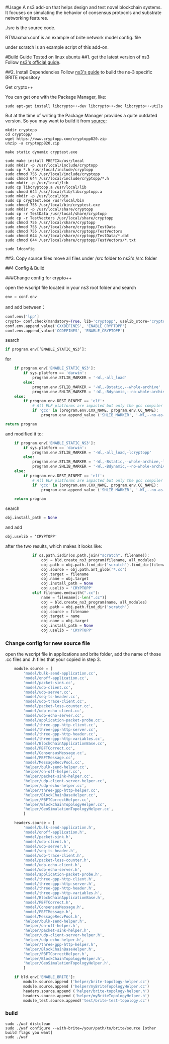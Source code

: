 #Usage
A ns3 add-on that helps design and test novel blockchain systems. It focuses on simulating the behavior of consensus protocols and substrate networking features.

./src is the source code. 

RTWaxman.conf is an example of brite network model config. file

under scratch is an example script of this add-on.


#Build Guide
Tested on linux ubuntu
##1. get the latest version of ns3
Follow [ns3's official guide](https://www.nsnam.org/wiki/Installation).

##2. Install Dependencies
Follow [ns3's guide](https://www.nsnam.org/docs/models/html/brite.html) to build the ns-3 specific BRITE repository

Get crypto++

You can get one with the Package Manager, like:
```shell
sudo apt-get install libcrypto++-dev libcrypto++-doc libcrypto++-utils
```
But at the time of writing the Package Manager provides a quite outdated version. So you may want to build it from [source](https://www.cryptopp.com/#download):
```shell
mkdir cryptopp
cd cryptopp/
wget https://www.cryptopp.com/cryptopp820.zip
unzip -a cryptopp820.zip
```
```shell
make static dynamic cryptest.exe
```
```shell
sudo make install PREFIX=/usr/local
sudo mkdir -p /usr/local/include/cryptopp
sudo cp *.h /usr/local/include/cryptopp
sudo chmod 755 /usr/local/include/cryptopp
sudo chmod 644 /usr/local/include/cryptopp/*.h
sudo mkdir -p /usr/local/lib
sudo cp libcryptopp.a /usr/local/lib
sudo chmod 644 /usr/local/lib/libcryptopp.a
sudo mkdir -p /usr/local/bin
sudo cp cryptest.exe /usr/local/bin
sudo chmod 755 /usr/local/bin/cryptest.exe
sudo mkdir -p /usr/local/share/cryptopp
sudo cp -r TestData /usr/local/share/cryptopp
sudo cp -r TestVectors /usr/local/share/cryptopp
sudo chmod 755 /usr/local/share/cryptopp
sudo chmod 755 /usr/local/share/cryptopp/TestData
sudo chmod 755 /usr/local/share/cryptopp/TestVectors
sudo chmod 644 /usr/local/share/cryptopp/TestData/*.dat
sudo chmod 644 /usr/local/share/cryptopp/TestVectors/*.txt
```
```shell
sudo ldconfig
```

##3. Copy source files 
move all files under /src folder to ns3's /src folder

##4 Config & Build

###Change config for crypto++

open the wscript file located in your ns3 root folder and search
```python
env = conf.env
```
and add between：
```python
conf.env['lpp'] 
crypto= conf.check(mandatory=True, lib='cryptopp', uselib_store='cryptopp')
conf.env.append_value('CXXDEFINES', 'ENABLE_CRYPTOPP')
conf.env.append_value('CCDEFINES', 'ENABLE_CRYPTOPP')
```
search
```python
if program.env[‘ENABLE_STATIC_NS3’]:
```
for
```python
    if program.env['ENABLE_STATIC_NS3']:
        if sys.platform == 'darwin':
            program.env.STLIB_MARKER = '-Wl,-all_load'
        else:
            program.env.STLIB_MARKER = '-Wl,-Bstatic,--whole-archive'
            program.env.SHLIB_MARKER = '-Wl,-Bdynamic,--no-whole-archive'
    else:
        if program.env.DEST_BINFMT == 'elf':
            # All ELF platforms are impacted but only the gcc compiler has a flag to fix it.
            if 'gcc' in (program.env.CXX_NAME, program.env.CC_NAME): 
                program.env.append_value ('SHLIB_MARKER', '-Wl,--no-as-needed')

return program
```
and modified it to:
```python
    if program.env['ENABLE_STATIC_NS3']:
        if sys.platform == 'darwin':
            program.env.STLIB_MARKER = '-Wl,-all_load,-lcryptopp'
        else:
            program.env.STLIB_MARKER = '-Wl,-Bstatic,--whole-archive,-lcryptopp'
            program.env.SHLIB_MARKER = '-Wl,-Bdynamic,--no-whole-archive,-lcryptopp'
    else:
        if program.env.DEST_BINFMT == 'elf':
            # All ELF platforms are impacted but only the gcc compiler has a flag to fix it.
            if 'gcc' in (program.env.CXX_NAME, program.env.CC_NAME): 
                program.env.append_value ('SHLIB_MARKER', '-Wl,--no-as-needed,-lcryptopp')

    return program
```
search
```python
obj.install_path = None
```
and add 
```python
obj.uselib = ‘CRYPTOPP'
```
after the two results, which makes it looks like:
```python
            if os.path.isdir(os.path.join("scratch", filename)):
                obj = bld.create_ns3_program(filename, all_modules)
                obj.path = obj.path.find_dir('scratch').find_dir(filename)
                obj.source = obj.path.ant_glob('*.cc')
                obj.target = filename
                obj.name = obj.target
                obj.install_path = None
                obj.uselib = 'CRYPTOPP' 
            elif filename.endswith(".cc"):
                name = filename[:-len(".cc")]
                obj = bld.create_ns3_program(name, all_modules)
                obj.path = obj.path.find_dir('scratch')
                obj.source = filename
                obj.target = name
                obj.name = obj.target
                obj.install_path = None
                obj.uselib = 'CRYPTOPP' 
```

### Change config for new source file
open the wscript file in applications and brite folder, add the name of those .cc files and .h files that your copied in step 3. 
```python
    module.source = [
        'model/bulk-send-application.cc',
        'model/onoff-application.cc',
        'model/packet-sink.cc',
        'model/udp-client.cc',
        'model/udp-server.cc',
        'model/seq-ts-header.cc',
        'model/udp-trace-client.cc',
        'model/packet-loss-counter.cc',
        'model/udp-echo-client.cc',
        'model/udp-echo-server.cc',
        'model/application-packet-probe.cc',
        'model/three-gpp-http-client.cc',
        'model/three-gpp-http-server.cc',
        'model/three-gpp-http-header.cc',
        'model/three-gpp-http-variables.cc', 
        'model/BlockChainApplicationBase.cc',
        'model/PBFTCorrect.cc',
        'model/ConsensusMessage.cc',
        'model/PBFTMessage.cc',
        'model/MessageRecvPool.cc',
        'helper/bulk-send-helper.cc',
        'helper/on-off-helper.cc',
        'helper/packet-sink-helper.cc',
        'helper/udp-client-server-helper.cc',
        'helper/udp-echo-helper.cc',
        'helper/three-gpp-http-helper.cc',
        'helper/BlockChainBaseHelper.cc',
        'helper/PBFTCorrectHelper.cc',
        'helper/BlockChainTopologyHelper.cc',
        'helper/GeoSimulationTopologyHelper.cc',
        ]
```
```python
    headers.source = [
        'model/bulk-send-application.h',
        'model/onoff-application.h',
        'model/packet-sink.h',
        'model/udp-client.h',
        'model/udp-server.h',
        'model/seq-ts-header.h',
        'model/udp-trace-client.h',
        'model/packet-loss-counter.h',
        'model/udp-echo-client.h',
        'model/udp-echo-server.h',
        'model/application-packet-probe.h',
        'model/three-gpp-http-client.h',
        'model/three-gpp-http-server.h',
        'model/three-gpp-http-header.h',
        'model/three-gpp-http-variables.h',
        'model/BlockChainApplicationBase.h',
        'model/PBFTCorrect.h',
        'model/ConsensusMessage.h',
        'model/PBFTMessage.h',
        'model/MessageRecvPool.h',
        'helper/bulk-send-helper.h',
        'helper/on-off-helper.h',
        'helper/packet-sink-helper.h',
        'helper/udp-client-server-helper.h',
        'helper/udp-echo-helper.h',
        'helper/three-gpp-http-helper.h',
        'helper/BlockChainBaseHelper.h',
        'helper/PBFTCorrectHelper.h',
        'helper/BlockChainTopologyHelper.h',
        'helper/GeoSimulationTopologyHelper.h',
        ]
```
```python
    if bld.env['ENABLE_BRITE']:
        module.source.append ('helper/brite-topology-helper.cc')
        module.source.append ('helper/myBriteTopologyHelper.cc')
        headers.source.append ('helper/brite-topology-helper.h')
        headers.source.append ('helper/myBriteTopologyHelper.h')
        module_test.source.append('test/brite-test-topology.cc')
```
### build
```shell
sudo ./waf distclean
sudo ./waf configure --with-brite=/your/path/to/brite/source [other build flags you want]
sudo ./waf
```
